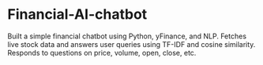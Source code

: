 # Financial-AI-chatbot
Built a simple financial chatbot using Python, yFinance, and NLP. Fetches live stock data and answers user queries using TF-IDF and cosine similarity. Responds to questions on price, volume, open, close, etc.

